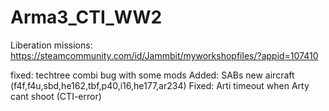 # Arma3_CTI_WW2

Liberation missions:
https://steamcommunity.com/id/Jammbit/myworkshopfiles/?appid=107410


fixed: techtree combi bug with some mods
Added: SABs new aircraft (f4f,f4u,sbd,he162,tbf,p40,i16,he177,ar234) 
Fixed: Arti timeout when Arty cant shoot (CTI-error)
